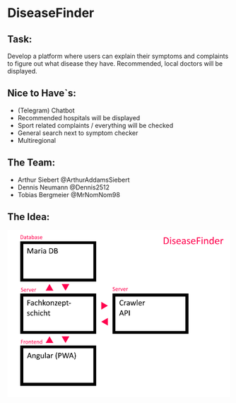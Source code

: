 # DiseaseFinder

## **Task:**

Develop a platform where users can explain their symptoms and complaints to figure out what disease they have.
Recommended, local doctors will be displayed.

## **Nice to Have`s:**
* (Telegram) Chatbot
* Recommended hospitals will be displayed
* Sport related complaints / everything will be checked
* General search next to symptom checker
* Multiregional

## **The Team:**
* Arthur Siebert @ArthurAddamsSiebert
* Dennis Neumann @Dennis2512
* Tobias Bergmeier @MrNomNom98

## **The Idea:**
![Concept_Idea](https://github.com/Dennis2512/DiseaseFinder/blob/master/assets/DiseaseFinder_Konzept.png?raw=true)
